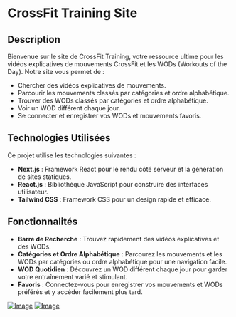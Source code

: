 # CrossFit Training Site

## Description

Bienvenue sur le site de CrossFit Training, votre ressource ultime pour les vidéos explicatives de mouvements CrossFit et les WODs (Workouts of the Day). Notre site vous permet de :

- Chercher des vidéos explicatives de mouvements.
- Parcourir les mouvements classés par catégories et ordre alphabétique.
- Trouver des WODs classés par catégories et ordre alphabétique.
- Voir un WOD différent chaque jour.
- Se connecter et enregistrer vos WODs et mouvements favoris.

## Technologies Utilisées

Ce projet utilise les technologies suivantes :

- **Next.js** : Framework React pour le rendu côté serveur et la génération de sites statiques.
- **React.js** : Bibliothèque JavaScript pour construire des interfaces utilisateur.
- **Tailwind CSS** : Framework CSS pour un design rapide et efficace.



## Fonctionnalités

- **Barre de Recherche** : Trouvez rapidement des vidéos explicatives et des WODs.
- **Catégories et Ordre Alphabétique** : Parcourez les mouvements et les WODs par catégories ou ordre alphabétique pour une navigation facile.
- **WOD Quotidien** : Découvrez un WOD différent chaque jour pour garder votre entraînement varié et stimulant.
- **Favoris** : Connectez-vous pour enregistrer vos mouvements et WODs préférés et y accéder facilement plus tard.

[![Image](https://i.goopics.net/ofmqn7.jpg)](https://goopics.net/i/ofmqn7)
[![Image](https://i.goopics.net/we8fku.jpg)](https://goopics.net/i/we8fku)

